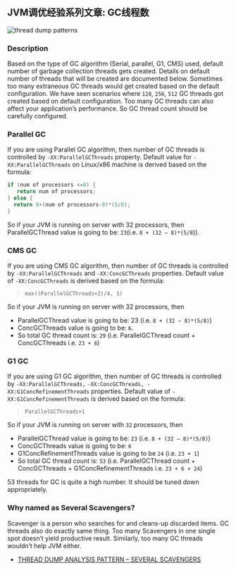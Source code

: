 ## JVM调优经验系列文章: GC线程数

![thread dump patterns](https://i0.wp.com/blog.fastthread.io/wp-content/uploads/2015/09/too-many-cleaners.jpg?fit=640%2C359&ssl=1)

### Description

Based on the type of GC algorithm (Serial, parallel, G1, CMS) used, default number of garbage collection threads gets created. Details on default number of threads that will be created are documented below. Sometimes too many extraneous GC threads would get created based on the default configuration. We have seen scenarios where `128`, `256`, `512`  GC threads got created based on default configuration. Too many GC threads can also affect your application’s performance. So GC thread count should be carefully configured.



### Parallel GC

If you are using Parallel GC algorithm, then number of GC threads is controlled by `-XX:ParallelGCThreads` property. Default value for `-XX:ParallelGCThreads` on Linux/x86 machine is derived based on the formula:

```c
if (num of processors <=8) {
   return num of processors;
} else {
  return 8+(num of processors-8)*(5/8);
}
```

So if your JVM is running on server with 32 processors, then ParallelGCThread value is going to be: `23`(i.e. `8 + (32 – 8)*(5/8`)).

### CMS GC

If you are using CMS GC algorithm, then number of GC threads is controlled by `-XX:ParallelGCThreads` and `-XX:ConcGCThreads` properties. Default value of `-XX:ConcGCThreads` is derived based on the formula:

> `max((ParallelGCThreads+2)/4, 1)`

So if your JVM is running on server with 32 processors, then

- ParallelGCThread value is going to be: 23 (i.e. `8 + (32 – 8)*(5/8)`)
- ConcGCThreads value is going to be: `6`.
- So total GC thread count is: `29` (i.e. ParallelGCThread  count + ConcGCThreads  i.e. `23 + 6`)

### G1 GC

If you are using G1 GC algorithm, then number of GC threads is controlled by `-XX:ParallelGCThreads,` `-XX:ConcGCThreads, -XX:G1ConcRefinementThreads` properties. Default value of `-XX:G1ConcRefinementThreads` is derived based on the formula:

> `ParallelGCThreads+1`

So if your JVM is running on server with `32` processors, then

- ParallelGCThread value is going to be: `23` (i.e. `8 + (32 – 8)*(5/8)`)
- ConcGCThreads value is going to be: `6`
- G1ConcRefinementThreads value is going to be `24` (i.e. `23 + 1`)
- So total GC thread count is: `53` (i.e. ParallelGCThread  count + ConcGCThreads + G1ConcRefinementThreads i.e. `23 + 6 + 24`)

53 threads for GC is quite a high number. It should be tuned down appropriately.

### Why named as Several Scavengers?

Scavenger is a person who searches for and cleans-up discarded items. GC threads also do exactly same thing. Too many Scavengers in one single spot doesn’t yield productive result. Similarly, too many GC threads wouldn’t help JVM either.





- [THREAD DUMP ANALYSIS PATTERN – SEVERAL SCAVENGERS](https://blog.fastthread.io/2015/09/02/thread-dump-analysis-pattern-several-scavengers/)
